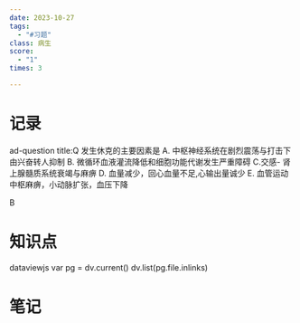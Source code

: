 ```yaml
---
date: 2023-10-27
tags:
  - "#习题"
class: 病生
score:
  - "1"
times: 3

---
```



记录
==
ad-question
title:Q
发生休克的主要因素是
A. 中枢神经系统在剧烈震荡与打击下由兴奋转人抑制
B. 微循环血液灌流降低和细胞功能代谢发生严重障碍
C.交感- 肾上腺髓质系统衰竭与麻痹
D. 血量减少，回心血量不足,心输出量诚少
E. 血管运动中枢麻痹，小动脉扩张，血压下降



B


知识点
==
dataviewjs
var pg = dv.current()
dv.list(pg.file.inlinks)


笔记
==